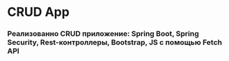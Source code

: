 <h1 align="left">CRUD App</h1> 
<h3 align="left">Реализованно CRUD приложение: Spring Boot, Spring Security, Rest-контроллеры, Bootstrap, JS c помощью Fetch API</h3>

